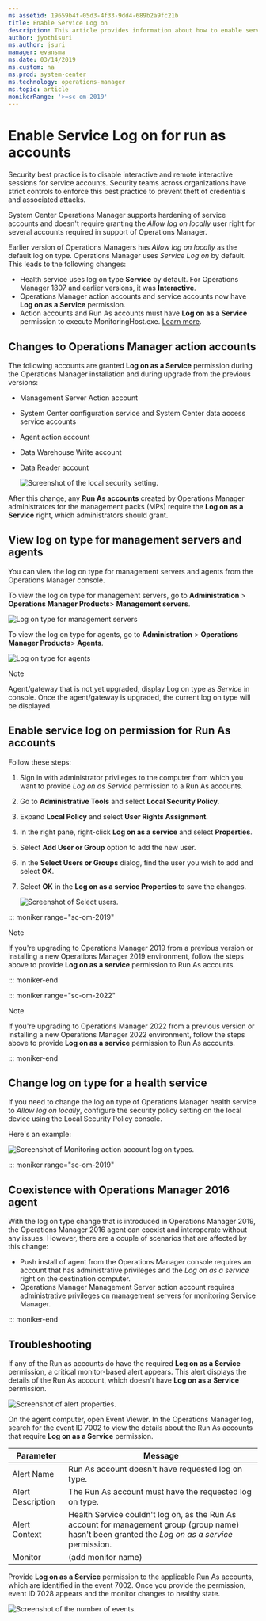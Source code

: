 ```yaml
---
ms.assetid: 19659b4f-05d3-4f33-9dd4-689b2a9fc21b
title: Enable Service Log on
description: This article provides information about how to enable service log for Run As accounts in System Center - Operations Manager.
author: jyothisuri
ms.author: jsuri
manager: evansma
ms.date: 03/14/2019
ms.custom: na
ms.prod: system-center
ms.technology: operations-manager
ms.topic: article
monikerRange: '>=sc-om-2019'
---
```


# Enable Service Log on for run as accounts

Security best practice is to disable interactive and remote interactive sessions for service accounts. Security teams across organizations have strict controls to enforce this best practice to prevent theft of credentials and associated attacks.

System Center Operations Manager supports hardening of service accounts and doesn't require granting the *Allow log on locally* user right for several accounts required in support of Operations Manager.

Earlier version of Operations Managers has *Allow log on locally* as the default log on type. Operations Manager uses *Service Log on* by default. This leads to the following changes:

-	Health service uses log on type **Service** by default. For Operations Manager 1807 and earlier versions, it was **Interactive**.
-	Operations Manager action accounts and service accounts now have **Log on as a Service** permission.
-	Action accounts and Run As accounts must have **Log on as a Service** permission to execute MonitoringHost.exe. [Learn more](plan-security-accounts.md).

## Changes to Operations Manager action accounts
 The following accounts are granted **Log on as a Service** permission during the Operations Manager installation and during upgrade from the previous versions:

 -	Management Server Action account
 -	System Center configuration service and System Center data access service accounts  
 -	Agent action account
 -	Data Warehouse Write account
 -	Data Reader account

    ![Screenshot of the local security setting.](./media/enable-service-logon/om2019-local-security-setting.png)

After this change, any **Run As accounts** created by Operations Manager administrators for the management packs (MPs) require the **Log on as a Service** right, which administrators should grant.

## View log on type for management servers and agents

You can view the log on type for management servers and agents from the Operations Manager console.

To view the log on type for management servers, go to
**Administration** > **Operations Manager Products**> **Management servers**.

![Log on type for management servers](./media/enable-service-logon/logon-type-management-servers.png)

To view the log on type for agents, go to
**Administration** > **Operations Manager Products**> **Agents**.

![Log on type for agents](./media/enable-service-logon/logon-type-agents.png)

> [!NOTE]
> Agent/gateway that is not yet upgraded, display Log on type as *Service* in console. Once the agent/gateway is upgraded, the current log on type will be displayed.

## Enable service log on permission for Run As accounts

Follow these steps:

1. Sign in with administrator privileges to the computer from which you want to provide *Log on as Service* permission to a Run As accounts.
2. Go to **Administrative Tools** and select **Local Security Policy**.
3. Expand **Local Policy** and select **User Rights Assignment**.
4. In the right pane, right-click **Log on as a service** and select **Properties**.
5. Select **Add User or Group** option to add the new user.
6. In the **Select Users or Groups** dialog, find the user you wish to add and select **OK**.
7. Select **OK** in the **Log on as a service Properties** to save the changes.

    ![Screenshot of Select users.](./media/enable-service-logon/om2019-select-users.png)

::: moniker range="sc-om-2019"    

> [!NOTE]
> If you're upgrading to Operations Manager 2019 from a previous version or installing a new Operations Manager 2019 environment, follow the steps above to provide **Log on as a service** permission to Run As accounts.

::: moniker-end

::: moniker range="sc-om-2022"

> [!NOTE]
> If you're upgrading to Operations Manager 2022 from a previous version or installing a new Operations Manager 2022 environment, follow the steps above to provide **Log on as a service** permission to Run As accounts.

::: moniker-end

## Change log on type for a health service

If you need to change the log on type of Operations Manager health service to *Allow log on locally*, configure the security policy setting on the local device using the Local Security Policy console.

Here's an example:

![Screenshot of Monitoring action account log on types.](./media/enable-service-logon/om2019-monitoring-action-account-logon-type.png)

::: moniker range="sc-om-2019"

## Coexistence with Operations Manager 2016 agent
With the log on type change that is introduced in Operations Manager 2019, the Operations Manager 2016 agent can coexist and interoperate without any issues. However, there are a couple of scenarios that are affected by this change:  

- Push install of agent from the Operations Manager console requires an account that has administrative privileges and the *Log on as a service* right on the destination computer.
- Operations Manager Management Server action account requires administrative privileges on management servers for monitoring Service Manager.

::: moniker-end

## Troubleshooting

If any of the Run as accounts do have the required **Log on as a Service** permission, a critical monitor-based alert appears. This alert displays the details of the Run As account, which doesn't have **Log on as a Service** permission.

![Screenshot of alert properties.](./media/enable-service-logon/om2019-alert-properties.png)

On the agent computer, open Event Viewer. In the Operations Manager log, search for the event ID 7002 to view the details about the Run As accounts that require **Log on as a Service** permission.

|Parameter|Message|
|--------------------|---------------|
|Alert Name|Run As account doesn't have requested log on type.|
|Alert Description|The Run As account must have the requested log on type.|
|Alert Context |Health Service couldn't log on, as the Run As account for management group (group name) hasn't been granted the *Log on as a service* permission.|
|Monitor|(add monitor name)|

Provide **Log on as a Service** permission to the applicable Run As accounts, which are identified in the event 7002. Once you provide the permission, event ID 7028 appears and the monitor changes to healthy state.

![Screenshot of the number of events.](./media/enable-service-logon/om-2019-number-of-events.png)
